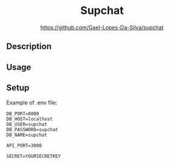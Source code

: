<div align="center">
	<h1>Supchat</h1>
    <a href="https://github.com/Gael-Lopes-Da-Silva/railroad">https://github.com/Gael-Lopes-Da-Silva/supchat</a>
</div>


Description
------------------------------------------------------------------


Usage
------------------------------------------------------------------


Setup
------------------------------------------------------------------

Example of .env file:
```
DB_PORT=8000
DB_HOST=localhost
DB_USER=supchat
DB_PASSWORD=supchat
DB_NAME=supchat

API_PORT=3000

SECRET=YOURSECRETKEY
```